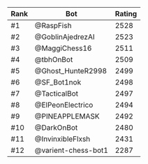 Rank|Bot|Rating
---|---|---
#1|@RaspFish|2528
#2|@GoblinAjedrezAI|2523
#3|@MaggiChess16|2511
#4|@tbhOnBot|2509
#5|@Ghost_HunteR2998|2499
#6|@SF_Bot1nok|2498
#7|@TacticalBot|2497
#8|@ElPeonElectrico|2494
#9|@PINEAPPLEMASK|2492
#10|@DarkOnBot|2480
#11|@InvinxibleFlxsh|2431
#12|@varient-chess-bot1|2287
